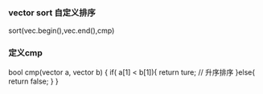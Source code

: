 ### vector sort 自定义排序

sort(vec.begin(),vec.end(),cmp)

### 定义cmp

bool cmp(vector<int> a, vector<int> b)
{
	if( a[1] < b[1]){
		return ture; // 升序排序
	}else{
		return false;
	}
}


